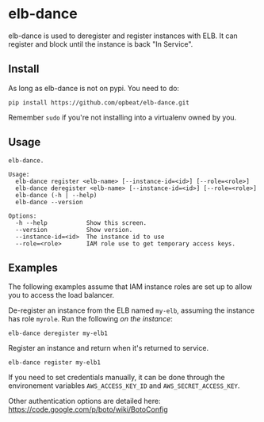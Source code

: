 elb-dance
=========

elb-dance is used to deregister and register instances with ELB.
It can register and block until the instance is back "In Service".


## Install

As long as elb-dance is not on pypi. You need to do:

    pip install https://github.com/opbeat/elb-dance.git


Remember `sudo` if you're not installing into a virtualenv owned by you.

## Usage

    elb-dance.

    Usage:
      elb-dance register <elb-name> [--instance-id=<id>] [--role=<role>]
      elb-dance deregister <elb-name> [--instance-id=<id>] [--role=<role>]
      elb-dance (-h | --help)
      elb-dance --version

    Options:
      -h --help           Show this screen.
      --version           Show version.
      --instance-id=<id>  The instance id to use
      --role=<role>       IAM role use to get temporary access keys.

## Examples

The following examples assume that IAM instance roles are set up to allow you to access the load balancer.


De-register an instance from the ELB named `my-elb`, assuming the instance has role `myrole`. Run the following *on the instance*:

    elb-dance deregister my-elb1

Register an instance and return when it's returned to service.

    elb-dance register my-elb1

If you need to set credentials manually, it can be done through the environement
variables `AWS_ACCESS_KEY_ID` and `AWS_SECRET_ACCESS_KEY`.

Other authentication options are detailed here: https://code.google.com/p/boto/wiki/BotoConfig
